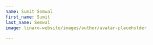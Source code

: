 ```yaml
---
name: Sumit Semwal
first_name: Sumit
last_name: Semwal
image: linaro-website/images/author/avatar-placeholder

---
```

